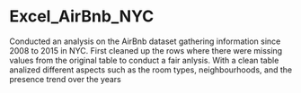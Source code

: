 # Excel_AirBnb_NYC
Conducted an analysis on the AirBnb dataset gathering information since 2008 to 2015 in NYC. First cleaned up the rows where there were missing values from the original table to conduct a fair anlysis. With a clean table analized different aspects such as the room types, neighbourhoods, and the presence trend over the years
